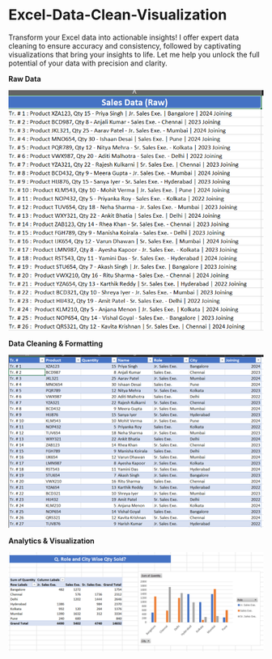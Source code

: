 # Excel-Data-Clean-Visualization
Transform your Excel data into actionable insights! I offer expert data cleaning to ensure accuracy and consistency, followed by captivating visualizations that bring your insights to life. Let me help you unlock the full potential of your data with precision and clarity.

**Raw Data**

![Raw Data](https://github.com/DionBenFernandes-Dev/Excel-Data-Clean-Visualization/blob/main/Screenshot%202024-03-13%20144143.png)

**Data Cleaning & Formatting**

![DataC&F](https://github.com/DionBenFernandes-Dev/Excel-Data-Clean-Visualization/blob/main/Screenshot%202024-03-13%20144231.png)

**Analytics & Visualization**

![Visualization](https://github.com/DionBenFernandes-Dev/Excel-Data-Clean-Visualization/blob/main/Screenshot%202024-03-13%20144232.png)
